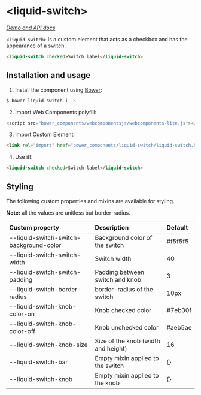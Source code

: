 # &lt;liquid-switch&gt;

_[Demo and API docs](https://kcmr.github.io/liquid-switch/components/liquid-switch/)_

`<liquid-switch>` is a custom element that acts as a checkbox and has the appearance of a switch.

<!---
```html
<custom-element-demo>
  <template>
    <script src="../webcomponentsjs/webcomponents-lite.js"></script>
    <link rel="import" href="liquid-switch.html">
    <style is="custom-style">
    liquid-switch {
      font-family: sans-serif;
      max-width: 300px;
      background-color: rgb(228, 225, 214);
      border-radius: 2px;
      padding: 10px;
    }
    </style>
    <next-code-block></next-code-block>
  </template>
</custom-element-demo>
```
-->
```html
<liquid-switch checked>Switch label</liquid-switch>
```

## Installation and usage

1. Install the component using [Bower](http://bower.io/):   

  ```bash
  $ bower liquid-switch i -S
  ```
2. Import Web Components polyfill:   

  ```js
  <script src="bower_components/webcomponentsjs/webcomponents-lite.js"></script>
  ```
3. Import Custom Element:   

  ```html
  <link rel="import" href="bower_components/liquid-switch/liquid-switch.html">
  ```
4. Use it!:   

  ```html
  <liquid-switch checked>Switch label</liquid-switch>
  ```

## Styling

The following custom properties and mixins are available for styling.

__Note:__ all the values are unitless but border-radius.

Custom property | Description | Default
:-- | :-- | :--
--liquid-switch-switch-background-color | Background color of the switch | #f5f5f5
--liquid-switch-switch-width | Switch width | 40
--liquid-switch-switch-padding | Padding between switch and knob | 3
--liquid-switch-border-radius | border-radius of the switch | 10px
--liquid-switch-knob-color-on | Knob checked color | #7eb30f
--liquid-switch-knob-color-off | Knob unchecked color | #aeb5ae
--liquid-switch-knob-size | Size of the knob (width and height) | 16
--liquid-switch-bar | Empty mixin applied to the switch | {}
--liquid-switch-knob | Empty mixin applied to the knob | {}
